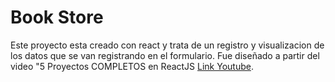 # Book Store
Este proyecto esta creado con react y trata de un registro y visualizacion de los datos que se van registrando en el formulario. Fue diseñado a partir del video "5 Proyectos COMPLETOS en ReactJS [Link Youtube](https://youtu.be/oT-feDPuJmk "Link Youtube").